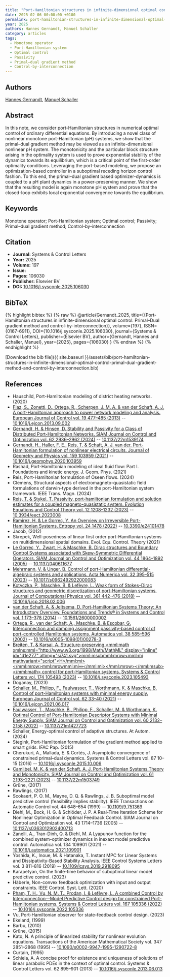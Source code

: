 ```yaml
---
title: "Port-Hamiltonian structures in infinite-dimensional optimal control: Primal–Dual gradient method and control-by-interconnection"
date: 2025-02-06 00:00:00 +0100
permalink: port-hamiltonian-structures-in-infinite-dimensional-optimal-control-primal-dual-gradient-method-and-control-by-interconnection
year: 2025
authors: Hannes Gernandt, Manuel Schaller
category: articles
tags:
  - Monotone operator
  - Port-Hamiltonian system
  - Optimal control
  - Passivity
  - Primal–dual gradient method
  - Control-by-interconnection
---
```

 
## Authors
[Hannes Gernandt](authors/hannes-gernandt), [Manuel Schaller](authors/manuel-schaller)
 
## Abstract
In this note, we consider port-Hamiltonian structures in numerical optimal control of ordinary differential equations. By introducing a novel class of nonlinear monotone port-Hamiltonian (pH) systems, we show that the primal–dual gradient method may be viewed as an infinite-dimensional nonlinear pH system. The monotonicity and the particular block structure arising in the optimality system is used to prove exponential stability of the dynamics towards its equilibrium, which is a critical point of the first-order optimality conditions. Leveraging the port-based modeling, we propose an optimization-based controller in a suboptimal receding horizon control fashion. To this end, the primal–dual gradient based optimizer-dynamics is coupled to a pH plant dynamics in a power-preserving manner. We show that the resulting model is again monotone pH system and prove that the closed-loop exhibits local exponential convergence towards the equilibrium.
 
## Keywords
Monotone operator; Port-Hamiltonian system; Optimal control; Passivity; Primal–dual gradient method; Control-by-interconnection
 
## Citation
- **Journal:** Systems &amp; Control Letters
- **Year:** 2025
- **Volume:** 197
- **Issue:** 
- **Pages:** 106030
- **Publisher:** Elsevier BV
- **DOI:** [10.1016/j.sysconle.2025.106030](https://doi.org/10.1016/j.sysconle.2025.106030)
 
## BibTeX
{% highlight bibtex %}
{% raw %}
@article{Gernandt_2025,
  title={{Port-Hamiltonian structures in infinite-dimensional optimal control: Primal–Dual gradient method and control-by-interconnection}},
  volume={197},
  ISSN={0167-6911},
  DOI={10.1016/j.sysconle.2025.106030},
  journal={Systems &amp; Control Letters},
  publisher={Elsevier BV},
  author={Gernandt, Hannes and Schaller, Manuel},
  year={2025},
  pages={106030}
}
{% endraw %}
{% endhighlight %}
 
[Download the bib file]({{ site.baseurl }}/assets/bib/port-hamiltonian-structures-in-infinite-dimensional-optimal-control-primal-dual-gradient-method-and-control-by-interconnection.bib)
 
## References
- Hauschild, Port-Hamiltonian modeling of district heating networks. (2020)
- [Fiaz, S., Zonetti, D., Ortega, R., Scherpen, J. M. A. & van der Schaft, A. J. A port-Hamiltonian approach to power network modeling and analysis. European Journal of Control vol. 19 477–485 (2013)](a-port-hamiltonian-approach-to-power-network-modeling-and-analysis) -- [10.1016/j.ejcon.2013.09.002](https://doi.org/10.1016/j.ejcon.2013.09.002)
- [Gernandt, H. & Hinsen, D. Stability and Passivity for a Class of Distributed Port-Hamiltonian Networks. SIAM Journal on Control and Optimization vol. 62 2936–2962 (2024)](stability-and-passivity-for-a-class-of-distributed-port-hamiltonian-networks) -- [10.1137/22m1539174](https://doi.org/10.1137/22m1539174)
- [Gernandt, H., Haller, F. E., Reis, T. & Schaft, A. J. van der. Port-Hamiltonian formulation of nonlinear electrical circuits. Journal of Geometry and Physics vol. 159 103959 (2021)](port-hamiltonian-formulation-of-nonlinear-electrical-circuits) -- [10.1016/j.geomphys.2020.103959](https://doi.org/10.1016/j.geomphys.2020.103959)
- Rashad, Port-Hamiltonian modeling of ideal fluid flow: Part I. Foundations and kinetic energy. J. Geom. Phys. (2021)
- Reis, Port-Hamiltonian formulation of Oseen flows. (2024)
- Clemens, Structural aspects of electromagneto-quasistatic field formulations of darwin-type derived in the port-Hamiltonian system framework. IEEE Trans. Magn. (2024)
- [Reis, T. & Stykel, T. Passivity, port-hamiltonian formulation and solution estimates for a coupled magneto-quasistatic system. Evolution Equations and Control Theory vol. 12 1208–1232 (2023)](passivity-port-hamiltonian-formulation-and-solution-estimates-for-a-coupled-magneto-quasistatic-system) -- [10.3934/eect.2023008](https://doi.org/10.3934/eect.2023008)
- [Ramirez, H. & Le Gorrec, Y. An Overview on Irreversible Port-Hamiltonian Systems. Entropy vol. 24 1478 (2022)](an-overview-on-irreversible-port-hamiltonian-systems) -- [10.3390/e24101478](https://doi.org/10.3390/e24101478)
- Jacob, (2012)
- Skrepek, Well-posedness of linear first order port-Hamiltonian systems on multidimensional spatial domains. Evol. Equ. Control. Theory (2021)
- [Le Gorrec, Y., Zwart, H. & Maschke, B. Dirac structures and Boundary Control Systems associated with Skew-Symmetric Differential Operators. SIAM Journal on Control and Optimization vol. 44 1864–1892 (2005)](dirac-structures-and-boundary-control-systems-associated-with-skew-symmetric-differential-operators) -- [10.1137/040611677](https://doi.org/10.1137/040611677)
- [Mehrmann, V. & Unger, B. Control of port-Hamiltonian differential-algebraic systems and applications. Acta Numerica vol. 32 395–515 (2023)](control-of-port-hamiltonian-differential-algebraic-systems-and-applications) -- [10.1017/s0962492922000083](https://doi.org/10.1017/s0962492922000083)
- [Kotyczka, P., Maschke, B. & Lefèvre, L. Weak form of Stokes–Dirac structures and geometric discretization of port-Hamiltonian systems. Journal of Computational Physics vol. 361 442–476 (2018)](weak-form-of-stokes-dirac-structures-and-geometric-discretization-of-port-hamiltonian-systems) -- [10.1016/j.jcp.2018.02.006](https://doi.org/10.1016/j.jcp.2018.02.006)
- [van der Schaft, A. & Jeltsema, D. Port-Hamiltonian Systems Theory: An Introductory Overview. Foundations and Trends® in Systems and Control vol. 1 173–378 (2014)](port-hamiltonian-systems-theory-an-introductory-overview) -- [10.1561/2600000002](https://doi.org/10.1561/2600000002)
- [Ortega, R., van der Schaft, A., Maschke, B. & Escobar, G. Interconnection and damping assignment passivity-based control of port-controlled Hamiltonian systems. Automatica vol. 38 585–596 (2002)](interconnection-and-damping-assignment-passivity-based-control-of-port-controlled-hamiltonian-systems) -- [10.1016/s0005-1098(01)00278-3](https://doi.org/10.1016/s0005-1098(01)00278-3)
- [Breiten, T. & Karsai, A. Structure-preserving <mml:math xmlns:mml="http://www.w3.org/1998/Math/MathML" display="inline" id="d1e277" altimg="si741.svg"><mml:msub><mml:mrow><mml:mi mathvariant="script">H</mml:mi></mml:mrow><mml:mrow><mml:mi>∞</mml:mi></mml:mrow></mml:msub></mml:math> control for port-Hamiltonian systems. Systems &amp; Control Letters vol. 174 105493 (2023)](structure-preserving-h-infty-control-for-port-hamiltonian-systems) -- [10.1016/j.sysconle.2023.105493](https://doi.org/10.1016/j.sysconle.2023.105493)
- Doganay, (2023)
- [Schaller, M., Philipp, F., Faulwasser, T., Worthmann, K. & Maschke, B. Control of port-Hamiltonian systems with minimal energy supply. European Journal of Control vol. 62 33–40 (2021)](control-of-port-hamiltonian-systems-with-minimal-energy-supply) -- [10.1016/j.ejcon.2021.06.017](https://doi.org/10.1016/j.ejcon.2021.06.017)
- [Faulwasser, T., Maschke, B., Philipp, F., Schaller, M. & Worthmann, K. Optimal Control of Port-Hamiltonian Descriptor Systems with Minimal Energy Supply. SIAM Journal on Control and Optimization vol. 60 2132–2158 (2022)](optimal-control-of-port-hamiltonian-descriptor-systems-with-minimal-energy-supply) -- [10.1137/21m1427723](https://doi.org/10.1137/21m1427723)
- Schaller, Energy-optimal control of adaptive structures. At Autom. (2024)
- Stegink, Port-Hamiltonian formulation of the gradient method applied to smart grids. IFAC Pap. (2015)
- Cherukuri, A., Mallada, E. & Cortés, J. Asymptotic convergence of constrained primal–dual dynamics. Systems &amp; Control Letters vol. 87 10–15 (2016) -- [10.1016/j.sysconle.2015.10.006](https://doi.org/10.1016/j.sysconle.2015.10.006)
- [Camlibel, M. K. & van der Schaft, A. J. Port-Hamiltonian Systems Theory and Monotonicity. SIAM Journal on Control and Optimization vol. 61 2193–2221 (2023)](port-hamiltonian-systems-theory-and-monotonicity) -- [10.1137/22m1503749](https://doi.org/10.1137/22m1503749)
- Grüne, (2017)
- Rawlings, (2017)
- Scokaert, P. O. M., Mayne, D. Q. & Rawlings, J. B. Suboptimal model predictive control (feasibility implies stability). IEEE Transactions on Automatic Control vol. 44 648–654 (1999) -- [10.1109/9.751369](https://doi.org/10.1109/9.751369)
- Diehl, M., Bock, H. G. & Schlöder, J. P. A Real-Time Iteration Scheme for Nonlinear Optimization in Optimal Feedback Control. SIAM Journal on Control and Optimization vol. 43 1714–1736 (2005) -- [10.1137/s0363012902400713](https://doi.org/10.1137/s0363012902400713)
- Zanelli, A., Tran-Dinh, Q. & Diehl, M. A Lyapunov function for the combined system-optimizer dynamics in inexact model predictive control. Automatica vol. 134 109901 (2021) -- [10.1016/j.automatica.2021.109901](https://doi.org/10.1016/j.automatica.2021.109901)
- Yoshida, K., Inoue, M. & Hatanaka, T. Instant MPC for Linear Systems and Dissipativity-Based Stability Analysis. IEEE Control Systems Letters vol. 3 811–816 (2019) -- [10.1109/lcsys.2019.2918095](https://doi.org/10.1109/lcsys.2019.2918095)
- Karapetyan, On the finite-time behavior of suboptimal linear model predictive control. (2023)
- Häberle, Non-convex feedback optimization with input and output constraints. IEEE Control. Syst. Lett. (2020)
- [Pham, T. H., Vu, N. M. T., Prodan, I. & Lefèvre, L. A combined Control by Interconnection—Model Predictive Control design for constrained Port-Hamiltonian systems. Systems &amp; Control Letters vol. 167 105336 (2022)](a-combined-control-by-interconnection-model-predictive-control-design-for-constrained-port-hamiltonian-systems) -- [10.1016/j.sysconle.2022.105336](https://doi.org/10.1016/j.sysconle.2022.105336)
- Vu, Port-Hamiltonian observer for state-feedback control design. (2023)
- Ekeland, (1999)
- Barbu, (2010)
- Grüne, (2015)
- Kato, N. A principle of linearized stability for nonlinear evolution equations. Transactions of the American Mathematical Society vol. 347 2851–2868 (1995) -- [10.1090/s0002-9947-1995-1290722-8](https://doi.org/10.1090/s0002-9947-1995-1290722-8)
- Curtain, (1995)
- Schiela, A. A concise proof for existence and uniqueness of solutions of linear parabolic PDEs in the context of optimal control. Systems &amp; Control Letters vol. 62 895–901 (2013) -- [10.1016/j.sysconle.2013.06.013](https://doi.org/10.1016/j.sysconle.2013.06.013)

